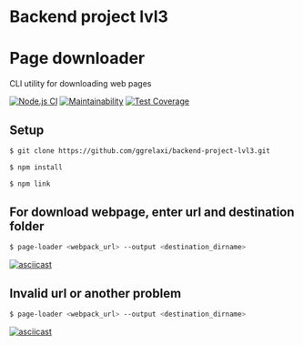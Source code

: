 # Backend project lvl3
# Page downloader

CLI utility for downloading web pages

[![Node.js CI](https://github.com/ggrelaxi/frontend-project-lvl2/workflows/Node.js%20CI/badge.svg)](https://github.com/ggrelaxi/frontend-project-lvl2/actions)
[![Maintainability](https://api.codeclimate.com/v1/badges/07132c231671b7b659b2/maintainability)](https://codeclimate.com/github/ggrelaxi/backend-project-lvl3/maintainability)
[![Test Coverage](https://api.codeclimate.com/v1/badges/07132c231671b7b659b2/test_coverage)](https://codeclimate.com/github/ggrelaxi/backend-project-lvl3/test_coverage)


## Setup

```sh
$ git clone https://github.com/ggrelaxi/backend-project-lvl3.git
```

```sh
$ npm install
```

```sh
$ npm link
```


## For download webpage, enter url and destination folder
```sh
$ page-loader <webpack_url> --output <destination_dirname>
```
[![asciicast](https://asciinema.org/a/dmVd4izLnalwneRKs8mz8jFmJ.png)](https://asciinema.org/a/dmVd4izLnalwneRKs8mz8jFmJ)

## Invalid url or another problem
```sh
$ page-loader <webpack_url> --output <destination_dirname>
```
[![asciicast](https://asciinema.org/a/618530.png)](https://asciinema.org/a/618530)



